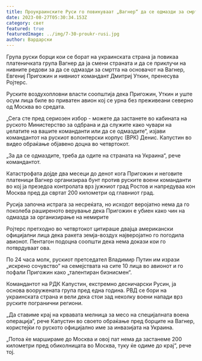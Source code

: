 ```yaml
---
title: Проукраинските Руси го повикуваат „Вагнер“ да се одмазди за смртта на Пригожин
date: 2023-08-27T05:30:34.153Z
category: свет
featured: true
featuredImage: ../img/7-30-proukr-rusi.jpg
author: Вардарски
---
```

Група руски борци кои се борат на украинската страна ја повикаа платеничката група Вагнер да ја смени страната и да се приклучи на нивните редови за да се одмазди за смртта на основачот на Вагнер, Евгениј Пригожин и нивниот командант Дмитриј Уткин, пренесува Ројтерс.

Руските воздухопловни власти соопштија дека Пригожин, Уткин и уште осум лица биле во приватен авион кој се урна без преживеани северно од Москва во средата.

„Сега сте пред сериозен избор - можете да застанете во кабината на руското Министерство за одбрана и да служите како чувари на џелатите на вашите команданти или да се одмаздите“, изјави командантот на рускиот волонтерски корпус (ВРК) Денис. Капустин во видео обраќање објавено доцна во четвртокот.

„За да се одмаздите, треба да одите на страната на Украина“, рече командантот.

Катастрофата дојде два месеци до денот кога Пригожин и неговите платеници Вагнер организираа бунт против руските воени команданти во кој ја презедоа контролата врз јужниот град Ростов и напредуваа кон Москва пред да свртат 200 километри од главниот град.

Русија започна истрага за несреќата, но исходот веројатно нема да го поколеба раширеното верување дека Пригожин е убиен како чин на одмазда за организирање на немирите

Ројтерс претходно во четвртокот цитираше двајца американски официјални лица дека ракета земја-воздух најверојатно го погодила авионот. Пентагон подоцна соопшти дека нема докази кои го потврдуваат ова.

По 24 часа молк, рускиот претседател Владимир Путин им изрази „искрено сочувство“ на семејствата на сите 10 лица во авионот и го пофали Пригожин како „талентиран бизнисмен“.

Командантот на РДК Капустин, екстремно десничарски Русин, ја основа вооружената група пред една година. РВД се бори на украинската страна и вели дека стои зад неколку воени напади врз руските погранични региони.

„Да ставиме крај на крвавата мелница за месо на специјалната воена операција“, рече Капустин во своето обраќање пред борците на Вагнер, користејќи го руското официјално име за инвазијата на Украина.

„Потоа ќе маршираме до Москва и овој пат нема да застанеме 200 километри пред обиколницата во Москва, туку ќе одиме до крај“, рече тој.